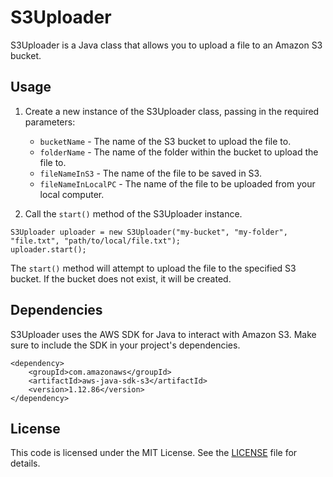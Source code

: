S3Uploader
==========

S3Uploader is a Java class that allows you to upload a file to an Amazon S3 bucket.

Usage
-----

1.  Create a new instance of the S3Uploader class, passing in the required parameters:

    -   `bucketName` - The name of the S3 bucket to upload the file to.
    -   `folderName` - The name of the folder within the bucket to upload the file to.
    -   `fileNameInS3` - The name of the file to be saved in S3.
    -   `fileNameInLocalPC` - The name of the file to be uploaded from your local computer.
2.  Call the `start()` method of the S3Uploader instance.




```
S3Uploader uploader = new S3Uploader("my-bucket", "my-folder", "file.txt", "path/to/local/file.txt");
uploader.start();
```
The `start()` method will attempt to upload the file to the specified S3 bucket. If the bucket does not exist, it will be created.

Dependencies
------------

S3Uploader uses the AWS SDK for Java to interact with Amazon S3. Make sure to include the SDK in your project's dependencies.

```
<dependency>
    <groupId>com.amazonaws</groupId>
    <artifactId>aws-java-sdk-s3</artifactId>
    <version>1.12.86</version>
</dependency>
```

License
-------

This code is licensed under the MIT License. See the [LICENSE](https://chat.openai.com/LICENSE) file for details.
